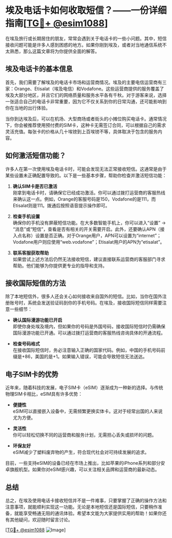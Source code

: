 # 埃及电话卡如何收取短信？——一份详细指南[[TG💪+ @esim1088](https://t.me/s/esim1088)]

在埃及旅行或长期居住的朋友，常常会遇到关于电话卡的一些小问题。其中，短信接收问题可能是许多人感到困惑的地方。如果你刚到埃及，或者对当地通信系统不太熟悉，那么这篇文章将为你提供全面的解答。

## 埃及电话卡的基本信息

首先，我们需要了解埃及的电话卡市场和运营商情况。埃及的主要电信运营商有三家：Orange、Etisalat（埃及电信）和Vodafone。这些运营商提供的服务覆盖了埃及大部分地区，并且它们的网络质量和服务水平各有千秋。对于游客来说，选择一张适合自己的电话卡非常重要，因为它不仅关系到你的日常沟通，还可能影响到你在当地的出行体验。

当你到达埃及后，可以在机场、大型商场或者街头的小摊位购买电话卡。通常情况下，你会被推荐使用预付费的SIM卡，这种卡无需签订合同，可以根据自己的需求灵活充值。每张卡的价格从几十埃镑到上百埃镑不等，具体取决于包含的服务内容。

## 如何激活短信功能？

许多人在第一次使用埃及电话卡时，可能会发现无法正常接收短信。这通常是由于某些设置未正确配置导致的。以下是一些基本步骤，帮助你检查并激活短信功能：

1. **确认SIM卡是否已激活**  
   刚拿到电话卡时，请确保它已经成功激活。你可以通过拨打运营商的客服热线来确认这一点。例如，Orange的客服号码是150，Vodafone的是111，而Etisalat则是111。拨通后按照语音提示操作即可。

2. **检查手机设置**  
   确保你的手机没有屏蔽短信功能。在大多数智能手机上，你可以进入“设置” -> “消息”或“短信”，查看是否有相关的开关需要开启。此外，还要确认APN（接入点名称）设置是否正确。对于Orange用户，APN可以设置为“internet”；Vodafone用户则应使用“web.vodafone”；Etisalat用户的APN为“etisalat”。

3. **联系客服获取帮助**  
   如果尝试上述方法后仍然无法接收短信，建议直接联系运营商的客服部门寻求帮助。他们能够为你提供更专业的指导和支持。

## 接收国际短信的方法

除了本地短信外，很多人还会关心如何接收来自国外的短信。比如，当你在国外注册账号时，系统会发送验证码到你的手机号码。在埃及，接收国际短信同样需要注意一些细节：

- **确认国际漫游功能已开启**  
  即使你身处埃及境内，但如果你的号码是外国号码，接收国际短信时仍需确保国际漫游功能已开通。可以通过拨打运营商的客服热线咨询具体的开通流程。

- **检查号码格式**  
  在接收国际短信时，务必注意输入正确的国家代码。例如，中国的手机号码前缀是+86，美国的是+1。如果输入错误，可能会导致短信无法送达。

## 电子SIM卡的优势

近年来，随着科技的发展，电子SIM卡（eSIM）逐渐成为一种新的选择。与传统物理SIM卡相比，eSIM具有许多优势：

- **便捷性**  
  eSIM可以直接嵌入设备中，无需频繁更换实体卡。这对于经常出国的人来说尤为方便。

- **灵活性**  
  你可以轻松切换不同的运营商和服务计划，无需担心丢失或损坏的问题。

- **环保友好**  
  eSIM减少了塑料废弃物的产生，符合现代社会对可持续发展的追求。

目前，一些支持eSIM的设备已经在市场上推出，比如苹果的iPhone系列和部分安卓旗舰机型。如果你对eSIM感兴趣，可以关注相关品牌和运营商的最新动态。

## 总结

总之，在埃及使用电话卡接收短信并不是一件难事，只要掌握了正确的操作方法和注意事项，就能顺利实现这一功能。无论是本地短信还是国际短信，只要稍作准备，就能享受畅通无阻的通讯体验。希望本文能为大家提供实用的帮助！如果你还有其他疑问，欢迎随时留言讨论。

[[TG💪+ @esim1088](https://t.me/s/esim1088) ![Image](https://i.postimg.cc/4NQfJmqS/Snipaste-2025-05-13-00-14-12.png)]